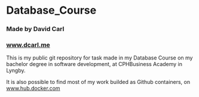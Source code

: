# Database_Course

### Made by David Carl
### www.dcarl.me

This is my public git repository for task made in my Database Course on my bachelor degree in software development, at CPHBusiness Academy in Lyngby.

It is also possible to find most of my work builded as Github containers, on www.hub.docker.com